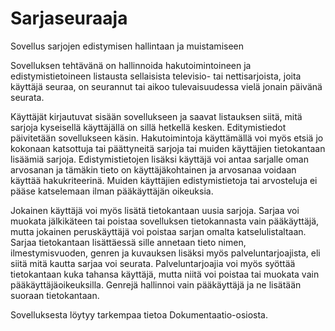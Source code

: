 # Sarjaseuraaja
 Sovellus sarjojen edistymisen hallintaan ja muistamiseen

 Sovelluksen tehtävänä on hallinnoida hakutoimintoineen ja edistymistietoineen listausta sellaisista televisio- tai nettisarjoista, joita käyttäjä seuraa, on seurannut tai aikoo tulevaisuudessa vielä jonain päivänä seurata.

 Käyttäjät kirjautuvat sisään sovellukseen ja saavat listauksen siitä, mitä sarjoja kyseisellä käyttäjällä on sillä hetkellä kesken. Editymistiedot päivitetään sovellukseen käsin. Hakutoimintoja käyttämällä voi myös etsiä jo kokonaan katsottuja tai päättyneitä sarjoja tai muiden käyttäjien tietokantaan lisäämiä sarjoja. Edistymistietojen lisäksi käyttäjä voi antaa sarjalle oman arvosanan ja tämäkin tieto on käyttäjäkohtainen ja arvosanaa voidaan käyttää hakukriteerinä. Muiden käyttäjien edistymistietoja tai arvosteluja ei pääse katselemaan ilman pääkäyttäjän oikeuksia.
  
 Jokainen käyttäjä voi myös lisätä tietokantaan uusia sarjoja. Sarjaa voi muokata jälkikäteen tai poistaa sovelluksen tietokannasta vain pääkäyttäjä, mutta jokainen peruskäyttäjä voi poistaa sarjan omalta katselulistaltaan. Sarjaa tietokantaan lisättäessä sille annetaan tieto nimen, ilmestymisvuoden, genren ja kuvauksen lisäksi myös palveluntarjoajista, eli siitä mitä kautta sarjaa voi seurata. Palveluntarjoajia voi myös syöttää tietokantaan kuka tahansa käyttäjä, mutta niitä voi poistaa tai muokata vain pääkäyttäjäoikeuksilla. Genrejä hallinnoi vain pääkäyttäjä ja ne lisätään suoraan tietokantaan.

 Sovelluksesta löytyy tarkempaa tietoa Dokumentaatio-osiosta.